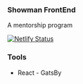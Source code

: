 ### Showman FrontEnd
A mentorship program

[![Netlify Status](https://api.netlify.com/api/v1/badges/f76ed40d-0119-4db7-8d12-929189787cc7/deploy-status)](https://app.netlify.com/sites/shoman/deploys)

### Tools
- React - GatsBy
